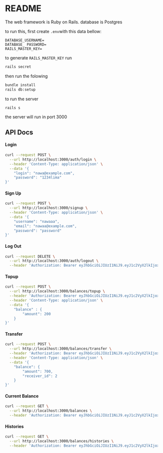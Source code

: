 # README

The web framework is Ruby on Rails. database is Postgres

to run this, first create `.env`with this data bellow:
```env
DATABASE_USERNAME=
DATABASE_ PASSWORD=
RAILS_MASTER_KEY=
```

to generate `RAILS_MASTER_KEY` run 
```sh
rails secret
```

then run the folowing
```sh
bundle install
rails db:setup
```

to run the server
```sh
rails s
```

the server will run in port 3000

## API Docs

#### Login
```sh
curl --request POST \
  --url http://localhost:3000/auth/login \
  --header 'Content-Type: application/json' \
  --data '{
	"login": "nawa@example.com",
	"password": "1234lima"
}'
```

#### Sign Up
```sh
curl --request POST \
  --url http://localhost:3000/signup \
  --header 'Content-Type: application/json' \
  --data '{
	"username": "nawaaa",
	"email": "nawaa@example.com",
	"password": "password"
}'
```

#### Log Out
```sh
curl --request DELETE \
  --url http://localhost:3000/auth/logout \
  --header 'Authorization: Bearer eyJhbGciOiJIUzI1NiJ9.eyJ1c2VyX2lkIjoxLCJleHAiOjE2MDY4MjAxMjZ9.2dsLJRhrVNdB1L0jrrPYGRfjyC9oJqmPyvVrbsymcaE'
```

#### Topup
```sh
curl --request POST \
  --url http://localhost:3000/balances/topup \
  --header 'Authorization: Bearer eyJhbGciOiJIUzI1NiJ9.eyJ1c2VyX2lkIjoxLCJleHAiOjE2MDY4NjEzMzh9.piVmPupsW0OEHgyBXdZ3D-PPRhQ5iP0MqAX6Lcb4VEY' \
  --header 'Content-Type: application/json' \
  --data '{
	"balance" : {
		"amount": 200
	}
}'
```

#### Transfer
```sh
curl --request POST \
  --url http://localhost:3000/balances/transfer \
  --header 'Authorization: Bearer eyJhbGciOiJIUzI1NiJ9.eyJ1c2VyX2lkIjoxLCJleHAiOjE2MDY4NjEzMzh9.piVmPupsW0OEHgyBXdZ3D-PPRhQ5iP0MqAX6Lcb4VEY' \
  --header 'Content-Type: application/json' \
  --data '{
	"balance": {
		"amount": 700,
		"receiver_id": 2
	}
}'
```

#### Current Balance
```sh
curl --request GET \
  --url http://localhost:3000/balances \
  --header 'Authorization: Bearer eyJhbGciOiJIUzI1NiJ9.eyJ1c2VyX2lkIjoxLCJleHAiOjE2MDY4NjEzMzh9.piVmPupsW0OEHgyBXdZ3D-PPRhQ5iP0MqAX6Lcb4VEY'
```

#### Histories
```sh
curl --request GET \
  --url http://localhost:3000/balances/histories \
  --header 'Authorization: Bearer eyJhbGciOiJIUzI1NiJ9.eyJ1c2VyX2lkIjoxLCJleHAiOjE2MDY4NjEzMzh9.piVmPupsW0OEHgyBXdZ3D-PPRhQ5iP0MqAX6Lcb4VEY'
```


